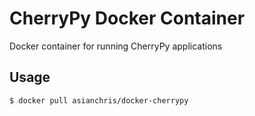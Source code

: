 # CherryPy Docker Container

Docker container for running CherryPy applications

## Usage

```sh
$ docker pull asianchris/docker-cherrypy
```
